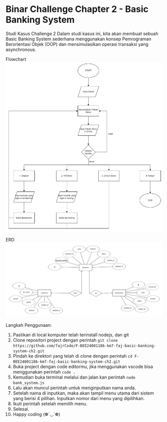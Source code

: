 # Binar Challenge Chapter 2 - Basic Banking System

Studi Kasus Challenge 2
Dalam studi kasus ini, kita akan membuat sebuah Basic Banking System sederhana menggunakan konsep Pemrograman Berorientasi Objek (OOP) dan mensimulasikan operasi transaksi yang asynchronous.

Flowchart
![Flowchart Bank System](flowchart.webp)

ERD
![ERD Bank System](db/erd_bank_system.png)

Langkah Penggunaan:
1. Pastikan di local komputer telah terinstall nodejs, dan git
2. Clone repositori project dengan perintah ```git clone https://github.com/fajrCode/F-BEE24001186-km7-faj-basic-banking-system-ch2.git```
3. Pindah ke direktori yang telah di clone dengan perintah ```cd F-BEE24001186-km7-faj-basic-banking-system-ch2.git```
4. Buka project dengan code editormu, jika menggunakan vscode bisa menggunakan perintah ```code .```
5. Kemudian buka terminal melalui dan jalan kan perintah ```node bank_system.js```
6. Lalu akan muncul perintah untuk menginputkan nama anda.
7. Setelah nama di inputkan, maka akan tampil menu utama dari sistem yang berisi 4 pilihan. Inputkan nomor dari menu yang dipilihkan.
8. Ikuti perintah setelah memilih menu.
7. Selesai.
8. Happy coding (❁´◡`❁)